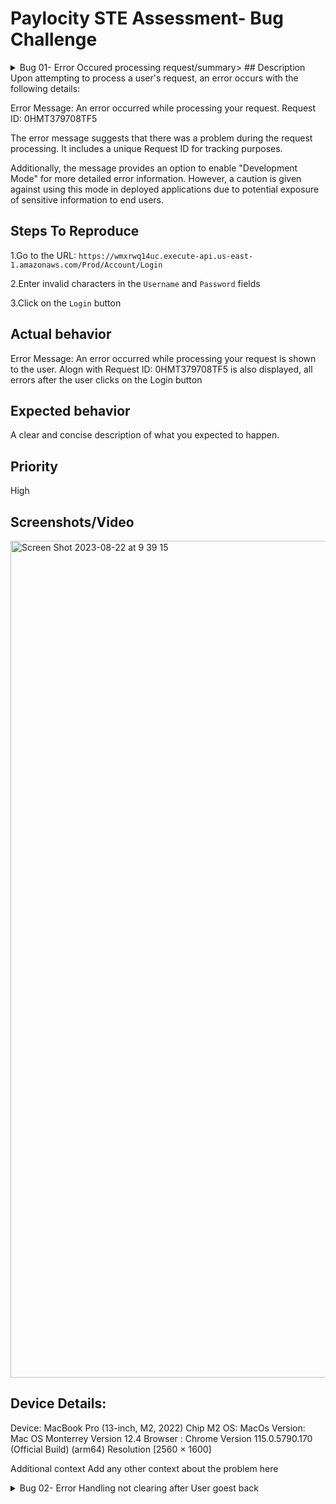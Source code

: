 # Paylocity STE Assessment- Bug Challenge

<details>

<summary>Bug 01- Error Occured processing request/summary>
## Description
Upon attempting to process a user's request, an error occurs with the following details:

Error Message: An error occurred while processing your request.
Request ID: 0HMT379708TF5

The error message suggests that there was a problem during the request processing. It includes a unique Request ID for tracking purposes.

Additionally, the message provides an option to enable "Development Mode" for more detailed error information. However, a caution is given against using this mode in deployed applications due to potential exposure of sensitive information to end users.

## Steps To Reproduce

1.Go to the URL: `https://wmxrwq14uc.execute-api.us-east-1.amazonaws.com/Prod/Account/Login`

2.Enter invalid characters in the `Username` and `Password` fields

3.Click on the `Login` button


## Actual behavior
Error Message: An error occurred while processing your request is shown to the user. Alogn with Request ID: 0HMT379708TF5 is also displayed, all errors after the user clicks on the Login button

## Expected behavior
A clear and concise description of what you expected to happen.

## Priority
High

## Screenshots/Video
<img width="1339" alt="Screen Shot 2023-08-22 at 9 39 15" src="https://github.com/erodm09/PaylocityTask/assets/102558006/b6b637e7-87b0-468b-b39b-21cc17753140">


## Device Details:
Device: MacBook Pro (13-inch, M2, 2022) Chip M2
OS: MacOs
Version: Mac OS Monterrey Version 12.4
Browser : Chrome Version 115.0.5790.170 (Official Build) (arm64)
Resolution [2560 × 1600]

Additional context
Add any other context about the problem here

</details> 

<details>

<summary>Bug 02- Error Handling not clearing after User goest back</summary>


## Description
After a user inputs an incorrect or missing password during the login process and then attempts to rectify the error by refreshing the page, the initial error message persists. The error message indicates that an incorrect password was provided and provides a Request ID for tracking.

## Steps To Reproduce

1.Navigate to the login page.

2.Input an incorrect `password` or leave the `password` field blank.

3.Click the `login` button.

4.Observe the displayed error message described in `Bug-01`.

5.Click on the Back button on the Brwoser

6.Refresh the page using the browser's refresh button or shortcut (e.g., F5 or Ctrl + R).

7.Observe that the initial error message remains unchanged.


## Actual behavior
Error Message: An error occurred while processing your request is shown to the user. Alogn with Request ID: 0HMT379708TF5 is also displayed, all errors after the user clicks on the Login button

## Expected behavior
A clear and concise description of what you expected to happen.

## Priority
High

## Screenshots/Video


## Device Details:

OS: MacOs
Version: Mac OS Monterrey Version 12.4
Browser : Chrome Version 115.0.5790.170 (Official Build) (arm64)
Resolution [2560 × 1600]


